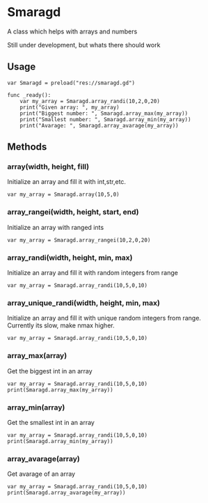 # Smaragd
A class which helps with arrays and numbers

Still under development, but whats there should work

## Usage
```gdscript
var Smaragd = preload("res://smaragd.gd")

func _ready():
	var my_array = Smaragd.array_randi(10,2,0,20)
	print("Given array: ", my_array)
	print("Biggest number: ", Smaragd.array_max(my_array))
	print("Smallest number: ", Smaragd.array_min(my_array))
	print("Avarage: ", Smaragd.array_avarage(my_array))
```

## Methods
### array(width, height, fill)
Initialize an array and fill it with int,str,etc. 
```gdscript
var my_array = Smaragd.array(10,5,0)
```
### array_rangei(width, height, start, end)
Initialize an array with ranged ints
```gdscript
var my_array = Smaragd.array_rangei(10,2,0,20)
```

### array_randi(width, height, min, max)
Initialize an array and fill it with random integers from range
```gdscript
var my_array = Smaragd.array_randi(10,5,0,10)
```

### array_unique_randi(width, height, min, max)
Initialize an array and fill it with unique random integers from range. Currently its slow, make nmax higher.
```gdscript
var my_array = Smaragd.array_randi(10,5,0,10)
```

### array_max(array)
Get the biggest int in an array
```gdscript
var my_array = Smaragd.array_randi(10,5,0,10)
print(Smaragd.array_max(my_array))
```

### array_min(array)
Get the smallest int in an array
```gdscript
var my_array = Smaragd.array_randi(10,5,0,10)
print(Smaragd.array_min(my_array))
```

### array_avarage(array)
Get avarage of an array
```gdscript
var my_array = Smaragd.array_randi(10,5,0,10)
print(Smaragd.array_avarage(my_array))
```
